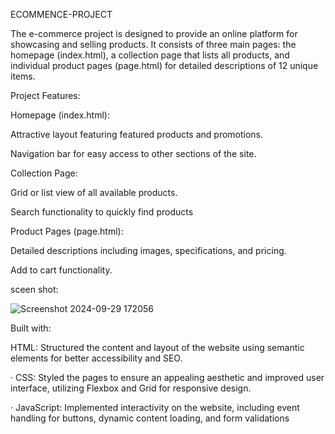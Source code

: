 ECOMMENCE-PROJECT

The e-commerce project is designed to provide an online platform for showcasing and selling products. It consists of three main pages: the homepage (index.html), a collection page that lists all products, and individual product pages (page.html) for detailed descriptions of 12 unique items.


 Project Features:
 
Homepage (index.html):

Attractive layout featuring featured products and promotions.

Navigation bar for easy access to other sections of the site.


Collection Page:

Grid or list view of all available products.

Search functionality to quickly find products


Product Pages (page.html):

Detailed descriptions including images, specifications, and pricing.

Add to cart functionality.

sceen shot:


![Screenshot 2024-09-29 172056](https://github.com/user-attachments/assets/4195b48d-e33e-463e-be0a-de6c397a78b2)


Built with:

 HTML: Structured the content and layout of the website using semantic elements for better accessibility and SEO.
 
·  CSS: Styled the pages to ensure an appealing aesthetic and improved user interface, utilizing Flexbox and Grid for responsive design.

·  JavaScript: Implemented interactivity on the website, including event handling for buttons, dynamic content loading, and form validations

